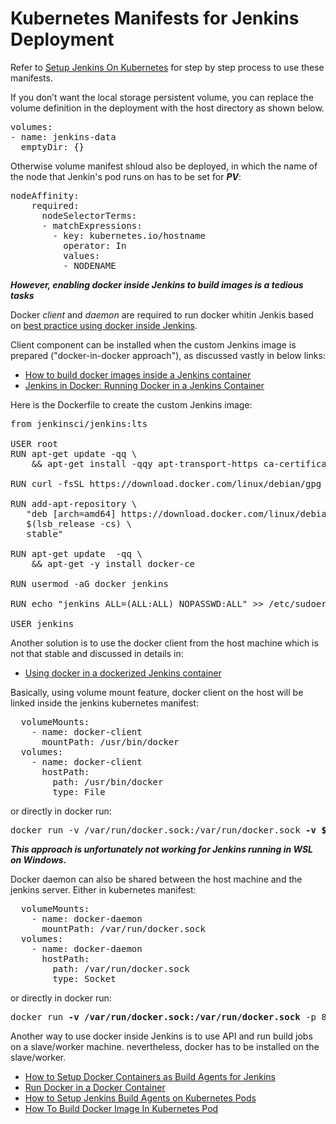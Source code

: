 # Kubernetes Manifests for Jenkins Deployment

Refer to [Setup Jenkins On Kubernetes](https://www.jenkins.io/doc/book/installing/kubernetes/) for step by step process to use these manifests.

If you don’t want the local storage persistent volume, you can replace the volume definition in the deployment with the host directory as shown below.
<pre>
volumes:
- name: jenkins-data
  emptyDir: {}
</pre>

Otherwise volume manifest shloud also be deployed, in which the name of the node that Jenkin's pod runs on has to be set for ***PV***:
<pre>
nodeAffinity:
    required:
      nodeSelectorTerms:
      - matchExpressions:
        - key: kubernetes.io/hostname
          operator: In
          values:
          - NODENAME
</pre>

***However, enabling docker inside Jenkins to build images is a tedious tasks***

Docker *client* and *daemon* are required to run docker whitin Jenkis based on [best practice using docker inside Jenkins](https://stackoverflow.com/questions/50237433/best-practice-using-docker-inside-jenkins).

Client component can be installed when the custom Jenkins image is prepared ("docker-in-docker approach"), as discussed vastly in below links: 
- [How to build docker images inside a Jenkins container](https://medium.com/@manav503/how-to-build-docker-images-inside-a-jenkins-container-d59944102f30)
- [Jenkins in Docker: Running Docker in a Jenkins Container](https://hackmamba.io/blog/2022/04/running-docker-in-a-jenkins-container/)

Here is the Dockerfile to create the custom Jenkins image:
<pre>
from jenkinsci/jenkins:lts
 
USER root
RUN apt-get update -qq \
    && apt-get install -qqy apt-transport-https ca-certificates curl gnupg2 software-properties-common 

RUN curl -fsSL https://download.docker.com/linux/debian/gpg | apt-key add -

RUN add-apt-repository \
   "deb [arch=amd64] https://download.docker.com/linux/debian \
   $(lsb_release -cs) \
   stable"

RUN apt-get update  -qq \
    && apt-get -y install docker-ce

RUN usermod -aG docker jenkins

RUN echo "jenkins ALL=(ALL:ALL) NOPASSWD:ALL" >> /etc/sudoers

USER jenkins
</pre>
  
Another solution is to use the docker client from the host machine which is not that stable and discussed in details in:
- [Using docker in a dockerized Jenkins container](https://forums.docker.com/t/using-docker-in-a-dockerized-jenkins-container/322)

Basically, using volume mount feature, docker client on the host will be linked inside the jenkins kubernetes manifest:
<pre>
  volumeMounts:
    - name: docker-client
      mountPath: /usr/bin/docker
  volumes:
    - name: docker-client
      hostPath:
        path: /usr/bin/docker
        type: File
</pre>

or directly in docker run:
<pre>
docker run -v /var/run/docker.sock:/var/run/docker.sock <b>-v $(which docker):$(which docker)</b> -p 8080:8080 jenkins-docker
</pre>

***This approach is unfortunately not working for Jenkins running in WSL on Windows.***

Docker daemon can also be shared between the host machine and the jenkins server. Either in kubernetes manifest:
<pre>
  volumeMounts:
    - name: docker-daemon
      mountPath: /var/run/docker.sock
  volumes:
    - name: docker-daemon
      hostPath:
        path: /var/run/docker.sock
        type: Socket
</pre>

or directly in docker run:
<pre>
docker run <b>-v /var/run/docker.sock:/var/run/docker.sock</b> -p 8080:8080 -v /smb/jenkins_home:/var/jenkins_home jenkins-docker
</pre>

Another way to use docker inside Jenkins is to use API and run build jobs on a slave/worker machine. nevertheless, docker has to be installed on the slave/worker.
- [How to Setup Docker Containers as Build Agents for Jenkins](https://devopscube.com/docker-containers-as-build-slaves-jenkins/)
- [Run Docker in a Docker Container](https://devopscube.com/run-docker-in-docker/)
- [How to Setup Jenkins Build Agents on Kubernetes Pods](https://devopscube.com/jenkins-build-agents-kubernetes/)
- [How To Build Docker Image In Kubernetes Pod](https://devopscube.com/build-docker-image-kubernetes-pod/)